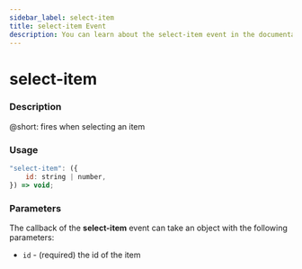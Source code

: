 ```yaml
---
sidebar_label: select-item
title: select-item Event
description: You can learn about the select-item event in the documentation of the DHTMLX JavaScript To Do List library. Browse developer guides and API reference, try out code examples and live demos, and download a free 30-day evaluation version of DHTMLX To Do List.
---
```


# select-item

### Description

@short: fires when selecting an item

### Usage

~~~js
"select-item": ({
    id: string | number,
}) => void;
~~~

### Parameters

The callback of the **select-item** event can take an object with the following parameters:

- `id` - (required) the id of the item
 